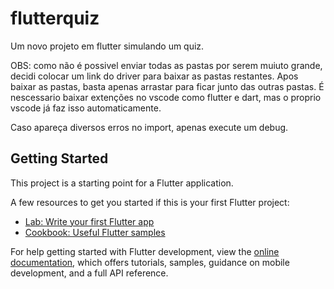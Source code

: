 # flutterquiz

Um novo projeto em flutter simulando um quiz.

OBS: como não é possivel enviar todas as pastas por serem muiuto grande, decidi colocar um link do driver para baixar as pastas restantes. Apos baixar as pastas, basta apenas arrastar para ficar junto das outras pastas.
É nescessario baixar extenções no vscode como flutter e dart, mas o proprio vscode já faz isso automaticamente.

Caso apareça diversos erros no import, apenas execute um debug.

## Getting Started

This project is a starting point for a Flutter application.

A few resources to get you started if this is your first Flutter project:

- [Lab: Write your first Flutter app](https://docs.flutter.dev/get-started/codelab)
- [Cookbook: Useful Flutter samples](https://docs.flutter.dev/cookbook)

For help getting started with Flutter development, view the
[online documentation](https://docs.flutter.dev/), which offers tutorials,
samples, guidance on mobile development, and a full API reference.


